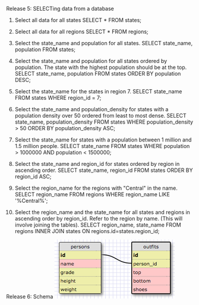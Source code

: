 Release 5: SELECTing data from a database

1. Select all data for all states
SELECT * FROM states;

2. Select all data for all regions
SELECT * FROM regions;

3. Select the state_name and population for all states.
SELECT state_name, population FROM states;

4. Select the state_name and population for all states ordered by population. The state with the highest population should be at the top.
SELECT state_name, population FROM states ORDER BY population DESC;

5. Select the state_name for the states in region 7.
SELECT state_name FROM states WHERE region_id = 7;

6. Select the state_name and population_density for states with a population density over 50 ordered from least to most dense.
SELECT state_name, population_density FROM states WHERE population_density > 50 ORDER BY population_density ASC;

7. Select the state_name for states with a population between 1 million and 1.5 million people.
SELECT state_name FROM states WHERE population > 1000000 AND population < 1500000;

8. Select the state_name and region_id for states ordered by region in ascending order.
SELECT state_name, region_id FROM states ORDER BY region_id ASC;

9. Select the region_name for the regions with "Central" in the name.
SELECT region_name FROM regions WHERE region_name LIKE '%Central%';

10. Select the region_name and the state_name for all states and regions in ascending order by region_id. Refer to the region by name. (This will involve joining the tables).
SELECT region_name, state_name FROM regions INNER JOIN states ON regions.id=states.region_id;

Release 6: Schema
![schema](Schema.png)